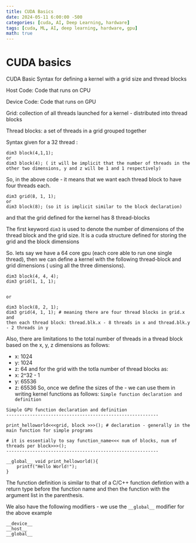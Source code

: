 ```yaml
---
title: CUDA Basics
date: 2024-05-11 6:00:00 -500
categories: [cuda, AI, Deep Learning, hardware]
tags: [cuda, ML, AI, deep learning, hardware, gpu]
math: true
---
```


# CUDA basics 
CUDA 
Basic Syntax for defining a kernel with a grid size and thread blocks

Host Code: Code that runs on CPU 

Device Code: Code that runs on GPU 

Grid: collection of all threads launched for a kernel - distributed into thread blocks

Thread blocks: a set of threads in a grid grouped together 



Syntax given for a 32 thread : 
```
dim3 block(4,1,1);
or 
dim3 block(4); ( it will be implicit that the number of threads in the other two dimensions, y and z will be 1 and 1 respectively)
```
So, in the above code - it means that we want each thread block to have four threads each. 
```
dim3 grid(8, 1, 1); 
or 
dim3 block(8); (so it is implicit similar to the block declaration)
```
and that the grid defined for the kernel has 8 thread-blocks 

The first keyword `dim3` is used to denote the number of dimensions of the thread block and the grid size. It is a cuda structure defined for storing the grid and the block dimensions

So. lets say we have a 64 core gpu (each core able to run one single thread), then we can define a kernel with the following thread-block and grid dimensions ( using all the three dimensions). 
```
dim3 block(4, 4, 4); 
dim3 grid(1, 1, 1);


or 

dim3 block(8, 2, 1);
dim3 grid(4, 1, 1); # meaning there are four thread blocks in grid.x and 
then each thread block: thread.blk.x - 8 threads in x and thread.blk.y - 2 threads in y 
```
Also, there are limitations to the total number of threads in a thread block based on the x, y, z dimensions as follows:
- x: 1024 
- y: 1024 
- z: 64 
and for the grid with the totla number of thread blocks as: 
- x: 2^32 - 1 
- y: 65536 
- z: 65536
So, once we define the sizes of the - we can use them in writing kernel functions as follows: `Simple function declaration and definition`
```
Simple GPU function declaration and definition
----------------------------------------------------------

print_helloworld<<<grid, block >>>(); # declaration - generally in the main function for simple programs 

# it is essentially to say function_name<<< num of blocks, num of threads per block>>>();
----------------------------------------------------------

__global__ void print_helloworld(){
    printf("Hello World!");
}
```
The function definition is similar to that of a C/C++ function defintion with a return type before the function name and then the function with the argument list in the parenthesis.

We also have the following modifiers - we use the `__global__` modifier for the above example

```
__device__ 
__host__
__global__
``` 

